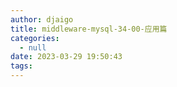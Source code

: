 ```yaml
---
author: djaigo
title: middleware-mysql-34-00-应用篇
categories:
  - null
date: 2023-03-29 19:50:43
tags:
---
```

